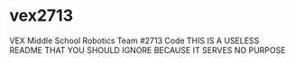 # vex2713
VEX Middle School Robotics Team #2713 Code
THIS IS A USELESS README THAT YOU SHOULD IGNORE BECAUSE IT SERVES NO PURPOSE
